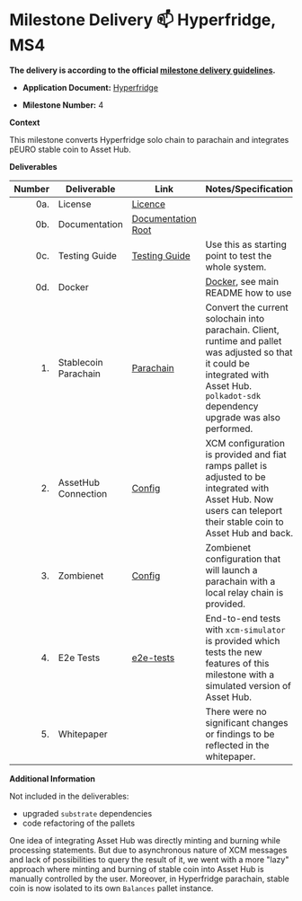 # Milestone Delivery :mailbox: Hyperfridge, MS4

**The delivery is according to the official [milestone delivery guidelines](https://github.com/w3f/Grants-Program/blob/master/docs/Support%20Docs/milestone-deliverables-guidelines.md).**  

* **Application Document:** [Hyperfridge](https://github.com/w3f/Grants-Program/blob/master/applications/hyperfridge.md)
  
* **Milestone Number:** 4

**Context** 

This milestone converts Hyperfridge solo chain to parachain and integrates pEURO stable coin to Asset Hub.

**Deliverables**

| Number | Deliverable | Link | Notes/Specification |
| -----: | ----------- | ------ | ------------- |
| 0a. | License | [Licence](https://github.com/element36-io/ocw-ebics/blob/main/LICENSE) |  |
| 0b. | Documentation | [Documentation Root](https://github.com/element36-io/ocw-ebics/blob/main/README.md) |  |
| 0c. | Testing Guide | [Testing Guide](https://github.com/element36-io/ocw-ebics/blob/main/INSTRUCTIONS.md) | Use this as starting point to test the whole system.  |
| 0d. | Docker |  | [Docker](https://hub.docker.com/r/e36io/ebics-ocw/tags), see main README how to use |
| 1. | Stablecoin Parachain | [Parachain](https://github.com/element36-io/ocw-ebics/tree/main) | Convert the current solochain into parachain. Client, runtime and pallet was adjusted so that it could be integrated with Asset Hub. `polkadot-sdk` dependency upgrade was also performed.|
| 2. | AssetHub Connection | [Config](https://github.com/element36-io/ocw-ebics/blob/main/runtime/src/xcm_config.rs) | XCM configuration is provided and fiat ramps pallet is adjusted to be integrated with Asset Hub. Now users can teleport their stable coin to Asset Hub and back. |
| 3. | Zombienet | [Config](https://github.com/element36-io/ocw-ebics/blob/main/zombienet.toml) | Zombienet configuration that will launch a parachain with a local relay chain is provided. |
| 4. | E2e Tests | [e2e-tests](https://github.com/element36-io/ocw-ebics/tree/main/runtime/src/e2e_tests) | End-to-end tests with `xcm-simulator` is provided which tests the new features of this milestone with a simulated version of Asset Hub. |
| 5. | Whitepaper| | There were no significant changes or findings to be reflected in the whitepaper. |

**Additional Information**

Not included in the deliverables:

- upgraded `substrate` dependencies
- code refactoring of the pallets

One idea of integrating Asset Hub was directly minting and burning while processing statements. But due to asynchronous nature of XCM messages and lack of possibilities to query the result of it, we went with a more "lazy" approach where minting and burning of stable coin into Asset Hub is manually controlled by the user. Moreover, in Hyperfridge parachain, stable coin is now isolated to its own `Balances` pallet instance.
